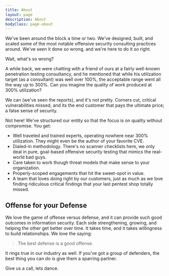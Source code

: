 ```yaml
---
title: About
layout: page
description: About
bodyClass: page-about
---
```


We've been around the block a time or two. We've designed, built, and scaled some of the most notable offensive security consulting practices around. We've seen it done _so_ wrong, and we're here to do it _so_ right.

Wait, what's so wrong?

A while back, we were chatting with a friend of ours at a fairly well-known penetration testing consultancy, and he mentioned that while his utilization target (as a consultant) was well over 100%, the acceptable range went all the way up to 300%. Can you imagine the quality of work produced at 300% utilization?

We can (we've seen the reports), and it's not pretty. Corners cut, critical vulnerabilities missed, and its the end customer that pays the ultimate price; a false sense of security. 

Not here! We've structured our entity so that the focus is on quality without compromise. You get:

 - Well traveled and trained experts, operating nowhere near 300% utilization. They might even be the author of your favorite CVE.
- Dialed-in methodology. There's no scanner checklists here, we only deal in pure, goal-based offensive security testing that mimics the real-world bad guys.
- Care taken to work though threat models that make sense to your organization. 
- Properly-scoped engagements that hit the sweet-spot in value.
- A team that loves doing right by our customers, just as much as we love finding ridiculous critical findings that your last pentest shop totally missed. 


## Offense for your Defense

We love the game of offense versus defense, and it can provide such good outcomes in information security. Each side strengthening, growing, and helping the other get better over time. It takes time, and it takes willingness to build relationships. We love the saying:

> The best defense is a good offense. 

It rings true in our industry as well. If you've got a group of defenders, the best thing you can do is give them a sparring partner. 

Give us a call, lets dance. 